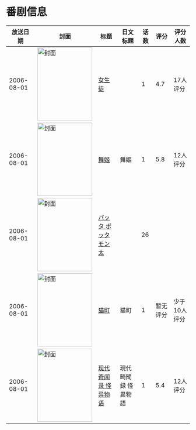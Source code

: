 # 番剧信息

|放送日期|封面|标题|日文标题|话数|评分|评分人数|
|---|---|---|---|---|---|---|
|2006-08-01|<img src="//lain.bgm.tv/pic/cover/c/30/64/112455_kRs2H.jpg" alt="封面" style="width:150px;height:200px;object-fit:cover;">|[女生徒](https://bangumi.tv/subject/112455)||1|4.7|17人评分|
|2006-08-01|<img src="//lain.bgm.tv/pic/cover/c/b5/f9/154089_MO6u9.jpg" alt="封面" style="width:150px;height:200px;object-fit:cover;">|[舞姬](https://bangumi.tv/subject/154089)|舞姬|1|5.8|12人评分|
|2006-08-01|<img src="//lain.bgm.tv/pic/cover/c/92/2c/188867_Vg3B5.jpg" alt="封面" style="width:150px;height:200px;object-fit:cover;">|[パッタ ポッタ モン太](https://bangumi.tv/subject/188867)||26|||
|2006-08-01|<img src="//lain.bgm.tv/pic/cover/c/28/be/210837_d5NYU.jpg" alt="封面" style="width:150px;height:200px;object-fit:cover;">|[猫町](https://bangumi.tv/subject/210837)|猫町|1|暂无评分|少于10人评分|
|2006-08-01|<img src="//lain.bgm.tv/pic/cover/c/01/71/211279_i5865.jpg" alt="封面" style="width:150px;height:200px;object-fit:cover;">|[现代奇闻录 怪异物语](https://bangumi.tv/subject/211279)|現代畸聞録 怪異物語|1|5.4|12人评分|
